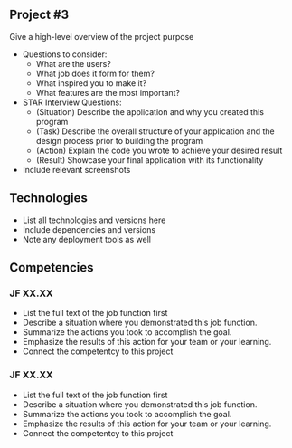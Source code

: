 ## Project #3

Give a high-level overview of the project purpose

- Questions to consider:
  - What are the users?
  - What job does it form for them?
  - What inspired you to make it?
  - What features are the most important?
- STAR Interview Questions:
  - (Situation) Describe the application and why you created this program
  - (Task) Describe the overall structure of your application and the design process prior to building the program
  - (Action) Explain the code you wrote to achieve your desired result
  - (Result) Showcase your final application with its functionality
- Include relevant screenshots

## Technologies

- List all technologies and versions here
- Include dependencies and versions
- Note any deployment tools as well

## Competencies

### JF XX.XX

- List the full text of the job function first
- Describe a situation where you demonstrated this job function.
- Summarize the actions you took to accomplish the goal.
- Emphasize the results of this action for your team or your learning.
- Connect the competentcy to this project

### JF XX.XX

- List the full text of the job function first
- Describe a situation where you demonstrated this job function.
- Summarize the actions you took to accomplish the goal.
- Emphasize the results of this action for your team or your learning.
- Connect the competentcy to this project
